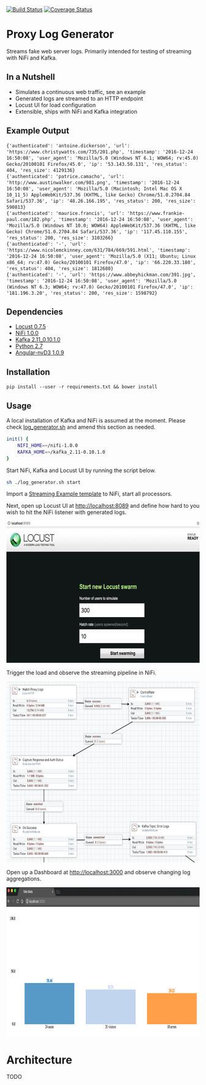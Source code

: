 [![Build Status](https://travis-ci.org/zezutom/proxy-log-generator.svg?branch=master)](https://travis-ci.org/zezutom/proxy-log-generator)
[![Coverage Status](https://coveralls.io/repos/github/zezutom/proxy-log-generator/badge.svg)](https://coveralls.io/github/zezutom/proxy-log-generator)
# Proxy Log Generator
Streams fake web server logs. Primarily intended for testing of streaming with NiFi and Kafka.

## In a Nutshell
* Simulates a continuous web traffic, see an example
* Generated logs are streamed to an HTTP endpoint
* Locust UI for load configuration
* Extensible, ships with NiFi and Kafka integration

## Example Output
```
{'authenticated': 'antoine.dickerson', 'url': 'https://www.christywatts.com/735/201.php', 'timestamp': '2016-12-24 16:50:08', 'user_agent': 'Mozilla/5.0 (Windows NT 6.1; WOW64; rv:45.0) Gecko/20100101 Firefox/45.0', 'ip': '53.143.50.131', 'res_status': 404, 'res_size': 4129136}
{'authenticated': 'patrice.camacho', 'url': 'http://www.austinwalker.com/981.png', 'timestamp': '2016-12-24 16:50:08', 'user_agent': 'Mozilla/5.0 (Macintosh; Intel Mac OS X 10_11_5) AppleWebKit/537.36 (KHTML, like Gecko) Chrome/51.0.2704.84 Safari/537.36', 'ip': '48.26.166.195', 'res_status': 200, 'res_size': 590813}
{'authenticated': 'maurice.francis', 'url': 'https://www.frankie-paul.com/182.php', 'timestamp': '2016-12-24 16:50:08', 'user_agent': 'Mozilla/5.0 (Windows NT 10.0; WOW64) AppleWebKit/537.36 (KHTML, like Gecko) Chrome/51.0.2704.84 Safari/537.36', 'ip': '117.45.110.155', 'res_status': 200, 'res_size': 3103266}
{'authenticated': '-', 'url': 'https://www.nicolemckinney.com/631/784/669/591.html', 'timestamp': '2016-12-24 16:50:08', 'user_agent': 'Mozilla/5.0 (X11; Ubuntu; Linux x86_64; rv:47.0) Gecko/20100101 Firefox/47.0', 'ip': '66.220.33.180', 'res_status': 404, 'res_size': 1812680}
{'authenticated': '-', 'url': 'https://www.abbeyhickman.com/391.jpg', 'timestamp': '2016-12-24 16:50:08', 'user_agent': 'Mozilla/5.0 (Windows NT 6.3; WOW64; rv:47.0) Gecko/20100101 Firefox/47.0', 'ip': '181.196.3.20', 'res_status': 200, 'res_size': 1598792}
```

## Dependencies
* [Locust 0.7.5](http://locust.io/)
* [NiFi 1.0.0](https://nifi.apache.org/)
* [Kafka 2.11_0.10.1.0](https://kafka.apache.org/)
* [Python 2.7](https://www.python.org/download/releases/2.7.2/)
* [Angular-nvD3 1.0.9](https://krispo.github.io/angular-nvd3/)

## Installation
```
pip install --user -r requirements.txt && bower install
```

## Usage
A local installation of Kafka and NiFi is assumed at the moment. Please check [log_generator.sh](log_generator.sh)
and amend this section as needed.
```bash
init() {
    NIFI_HOME=~/nifi-1.0.0
    KAFKA_HOME=~/kafka_2.11-0.10.1.0
}
```
Start NiFi, Kafka and Locust UI by running the script below.
```bash
sh ./log_generator.sh start
```
Import a [Streaming Example template](https://github.com/zezutom/NiFiByExample/blob/master/templates/streaming/web_proxy_analysis.xml) to NiFi,
start all processors.

Next, open up Locust UI at [http://localhost:8089](http://localhost:8089) and define how hard to you wish to hit the NiFi listener with generated logs.

<img src="docs/01_locust_ui.png" width="670" height="370">


Trigger the load and observe the streaming pipeline in NiFi.

<img src="docs/02_nifi_load.png" width="670" height="472">

Open up a Dashboard at [http://localhost:3000](http://localhost:3000) and observe changing log aggregations.

<img src="docs/03_dashboard.png" width="670" height="390">

# Architecture
TODO





